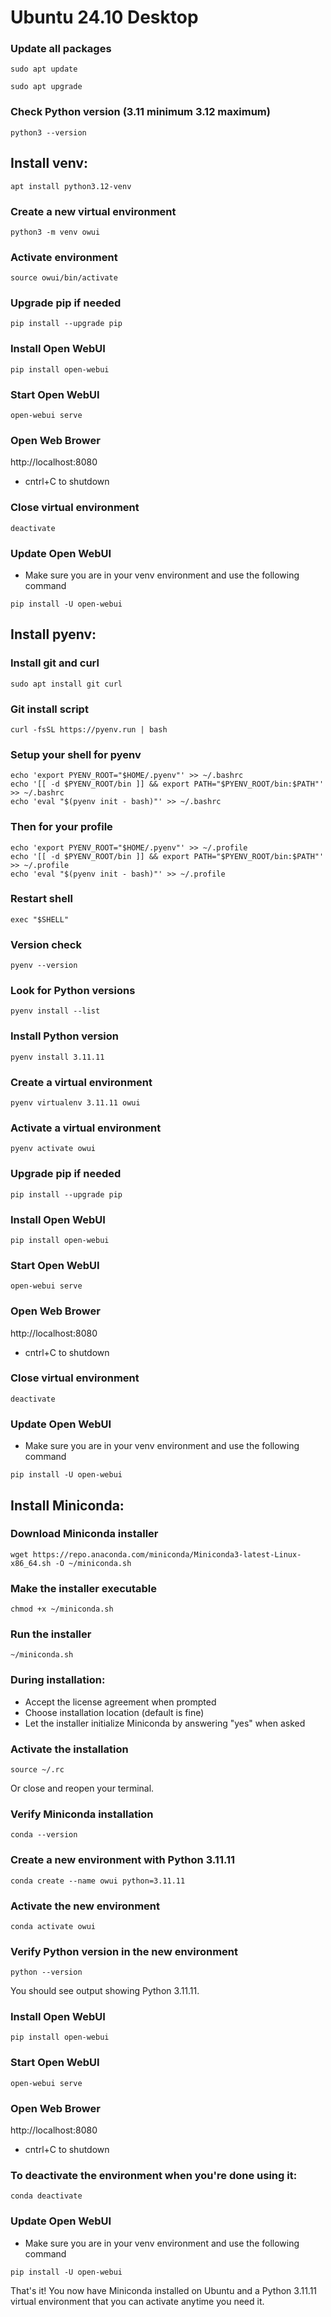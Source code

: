 # Ubuntu 24.10 Desktop
### Update all packages
```
sudo apt update
```

```
sudo apt upgrade
```

### Check Python version (3.11 minimum 3.12 maximum)
```
python3 --version
```

## Install venv:
```
apt install python3.12-venv
```

### Create a new virtual environment
```
python3 -m venv owui
```

### Activate environment
```
source owui/bin/activate
```

### Upgrade pip if needed
```
pip install --upgrade pip
```

### Install Open WebUI
```
pip install open-webui
```

### Start Open WebUI
```
open-webui serve
```

### Open Web Brower
http://localhost:8080
* cntrl+C to shutdown

### Close virtual environment
```
deactivate
```

### Update Open WebUI
- Make sure you are in your venv environment and use the following command
```
pip install -U open-webui
```

## Install pyenv:
### Install git and curl
```
sudo apt install git curl
```

### Git install script
```
curl -fsSL https://pyenv.run | bash
```

### Setup your shell for pyenv
```
echo 'export PYENV_ROOT="$HOME/.pyenv"' >> ~/.bashrc
echo '[[ -d $PYENV_ROOT/bin ]] && export PATH="$PYENV_ROOT/bin:$PATH"' >> ~/.bashrc
echo 'eval "$(pyenv init - bash)"' >> ~/.bashrc
```

### Then for your profile
```
echo 'export PYENV_ROOT="$HOME/.pyenv"' >> ~/.profile
echo '[[ -d $PYENV_ROOT/bin ]] && export PATH="$PYENV_ROOT/bin:$PATH"' >> ~/.profile
echo 'eval "$(pyenv init - bash)"' >> ~/.profile
```

### Restart shell
```
exec "$SHELL"
```

### Version check
```
pyenv --version
```

### Look for Python versions
```
pyenv install --list
```

### Install Python version
```
pyenv install 3.11.11
```
### Create a virtual environment
```
pyenv virtualenv 3.11.11 owui
```

### Activate a virtual environment
```
pyenv activate owui
```

### Upgrade pip if needed
```
pip install --upgrade pip
```

### Install Open WebUI
```
pip install open-webui
```

### Start Open WebUI
```
open-webui serve
```

### Open Web Brower
http://localhost:8080
* cntrl+C to shutdown

### Close virtual environment
```
deactivate
```

### Update Open WebUI
- Make sure you are in your venv environment and use the following command
```
pip install -U open-webui
```

## Install Miniconda:
### Download Miniconda installer
```
wget https://repo.anaconda.com/miniconda/Miniconda3-latest-Linux-x86_64.sh -O ~/miniconda.sh
```

### Make the installer executable
```
chmod +x ~/miniconda.sh
```

### Run the installer
```
~/miniconda.sh
```

### During installation:
- Accept the license agreement when prompted
- Choose installation location (default is fine)
- Let the installer initialize Miniconda by answering "yes" when asked

### Activate the installation
```
source ~/.rc
```
Or close and reopen your terminal.

### Verify Miniconda installation
```
conda --version
```

### Create a new environment with Python 3.11.11
```
conda create --name owui python=3.11.11
```

### Activate the new environment
```
conda activate owui
```

### Verify Python version in the new environment
```
python --version
```

You should see output showing Python 3.11.11.

### Install Open WebUI
```
pip install open-webui
```

### Start Open WebUI
```
open-webui serve
```

### Open Web Brower
http://localhost:8080
* cntrl+C to shutdown

### To deactivate the environment when you're done using it:
```
conda deactivate
```

### Update Open WebUI
- Make sure you are in your venv environment and use the following command
```
pip install -U open-webui
```

That's it! You now have Miniconda installed on Ubuntu and a Python 3.11.11 virtual environment that you can activate anytime you need it.